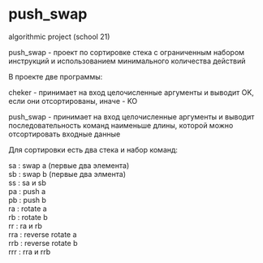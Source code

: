 # push_swap
algorithmic project (school 21)

push_swap - проект по сортировке стека с ограниченным набором инструкций и использованием минимального количества действий

В проекте две программы:

cheker - принимает на вход целочисленные аргументы и выводит OK, если они отсортированы, иначе - KO

push_swap - принимает на вход целочисленные аргументы и выводит последовательность команд наименьше длины, которой можно отсортировать входные данные

Для сортировки есть два стека и набор команд:

sa : swap a (первые два элемента)\
sb : swap b (первые два элмента)\
ss : sa и sb\
pa : push a\
pb : push b\
ra : rotate a\
rb : rotate b\
rr : ra и rb\
rra : reverse rotate a\
rrb : reverse rotate b\
rrr : rra и rrb


